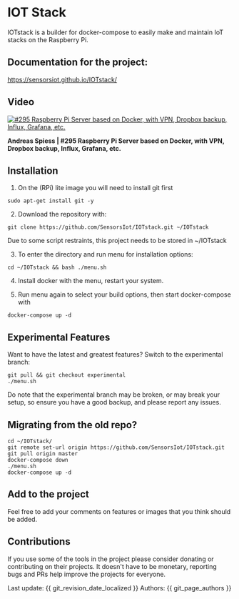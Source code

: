 # IOT Stack
IOTstack is a builder for docker-compose to easily make and maintain IoT stacks on the Raspberry Pi.


## Documentation for the project: 

https://sensorsiot.github.io/IOTstack/


## Video
[![#295 Raspberry Pi Server based on Docker, with VPN, Dropbox backup, Influx, Grafana, etc.](http://img.youtube.com/vi/a6mjt8tWUws/0.jpg)](https://www.youtube.com/watch?v=a6mjt8tWUws "#295 Raspberry Pi Server based on Docker, with VPN, Dropbox backup, Influx, Grafana, etc.")

**Andreas Spiess | #295 Raspberry Pi Server based on Docker, with VPN, Dropbox backup, Influx, Grafana, etc.**


## Installation
1. On the (RPi) lite image you will need to install git first

```
sudo apt-get install git -y
```

2. Download the repository with:
```
git clone https://github.com/SensorsIot/IOTstack.git ~/IOTstack
```

Due to some script restraints, this project needs to be stored in ~/IOTstack

3. To enter the directory and run menu for installation options:
```
cd ~/IOTstack && bash ./menu.sh
```

4. Install docker with the menu, restart your system.

5. Run menu again to select your build options, then start docker-compose with
```
docker-compose up -d
```

## Experimental Features
Want to have the latest and greatest features? Switch to the experimental branch:
```
git pull && git checkout experimental
./menu.sh
```

Do note that the experimental branch may be broken, or may break your setup, so ensure you have a good backup, and please report any issues.

## Migrating from the old repo?
```
cd ~/IOTstack/
git remote set-url origin https://github.com/SensorsIot/IOTstack.git
git pull origin master
docker-compose down
./menu.sh
docker-compose up -d
```
## Add to the project

Feel free to add your comments on features or images that you think should be added.

## Contributions

If you use some of the tools in the project please consider donating or contributing on their projects. It doesn't have to be monetary, reporting bugs and PRs help improve the projects for everyone.

Last update: {{ git_revision_date_localized }}
Authors: {{ git_page_authors }}